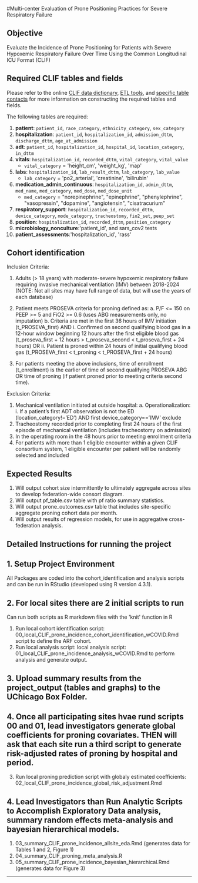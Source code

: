 #Multi-center Evaluation of Prone Positioning Practices for Severe Respiratory Failure

## Objective

Evaluate the Incidence of Prone Positioning for Patients with Severe Hypoxemic Respiratory Failure Over Time Using the Common Longitudinal ICU Format (CLIF)

## Required CLIF tables and fields

Please refer to the online [CLIF data dictionary](https://clif-consortium.github.io/website/data-dictionary/data-dictionary-2.0.0.html), [ETL tools](https://clif-consortium.github.io/website/tools.html), and [specific table contacts](https://github.com/clif-consortium/CLIF?tab=readme-ov-file#relational-clif) for more information on constructing the required tables and fields.


The following tables are required:
1. **patient**: `patient_id`, `race_category`, `ethnicity_category`, `sex_category`
2. **hospitalization**: `patient_id`, `hospitalization_id`, `admission_dttm`, `discharge_dttm`, `age_at_admission`
3. **adt**: `patient_id`, `hospitalization_id`, `hospital_id`, `location_category`, `in_dttm`
3. **vitals**: `hospitalization_id`, `recorded_dttm`, `vital_category`, `vital_value`
   - `vital_category` = 'height_cm', 'weight_kg', 'map'
4. **labs**: `hospitalization_id`, `lab_result_dttm`, `lab_category`, `lab_value`
   - `lab_category` = 'po2_arterial', 'creatinine', 'bilirubin'
5. **medication_admin_continuous**: `hospitalization_id`, `admin_dttm`, `med_name`, `med_category`, `med_dose`, `med_dose_unit`
   - `med_category` = "norepinephrine", "epinephrine", "phenylephrine", "vasopressin", "dopamine", "angiotensin", "cisatracurium"
6. **respiratory_support**: `hospitalization_id`, `recorded_dttm`, `device_category`, `mode_category`, `tracheostomy`, `fio2_set`, `peep_set`
7. **position**: `hospitalization_id`, `recorded_dttm`, `position_category`
8. **microbiology_nonculture**:'patient_id', and sars_cov2 tests
9. **patient_assessments**:'hospitalization_id', 'rass'


## Cohort identification
Inclusion Criteria: 
1)	Adults (> 18 years) with moderate-severe hypoxemic respiratory failure requiring invasive mechanical ventilation (IMV) between 2018-2024
   (NOTE: Not all sites may have full range of data, but will use the years of each database)

2)	Patient meets PROSEVA criteria for proning defined as: 
a.	P/F <= 150 on PEEP >= 5 and FiO2 >= 0.6 (uses ABG measurements only, no imputation)
b.	Criteria are met in the first 36 hours of IMV initiation (t_PROSEVA_first)
      AND
i.	Confirmed on second qualifying blood gas in a 12-hour window beginning 12 hours after the first eligible blood gas (t_proseva_first + 12 hours > t_proseva_second < t_proseva_first + 24 hours)
                   OR
ii.	Patient is proned within 24 hours of initial qualifying blood gas (t_PROSEVA_first < t_proning < t_PROSEVA_first + 24 hours)

4)	For patients meeting the above inclusions, time of enrollment (t_enrollment) is the earlier of time of second qualifying PROSEVA ABG OR time of proning (if patient proned prior to meeting criteria second time). 


Exclusion Criteria: 
1)	Mechanical ventilation initiated at outside hospital:
a.	Operationalization: 
i. If a patient’s first ADT observation is not the ED (location_category!=’ED’) AND first device_category==’IMV’ exclude
2)	Tracheostomy recorded prior to completing first 24 hours of the first episode of mechanical ventilation (includes tracheostomy on admission)
3)	In the operating room in the 48 hours prior to meeting enrollment criteria
4)	For patients with more than 1 eligible encounter within a given CLIF consortium system, 1 eligible encounter per patient will be randomly selected and included

## Expected Results

1. Will output cohort size intermittently to ultimately aggregate across sites to develop federation-wide consort diagram. 
2. Will output pf_table.csv table with pf ratio summary statistics. 
3. Will output prone_outcomes.csv table that includes site-specific aggregate proning cohort data per month.
4. Will output results of regression models, for use in aggregative cross-federation analysis.  

## Detailed Instructions for running the project

## 1. Setup Project Environment
All Packages are coded into the cohort_identification and analysis scripts and can be run in RStudio (developed using R version 4.3.1). 

## 2. For local sites there are 2 initial scripts to run
Can run both scripts as R markdown files with the 'knit' function in R
1. Run local cohort identification script: 00_local_CLIF_prone_incidence_cohort_identification_wCOVID.Rmd script to define the ARF cohort. 
2. Run local analysis script: local analysis script: 01_local_CLIF_prone_incidence_analysis_wCOVID.Rmd to perform analysis and generate output. 

## 3. Upload summary results from the project_output (tables and graphs) to the UChicago Box Folder. 

## 4. Once all participating sites hvae rund scripts 00 and 01, lead investigators generate global coefficients for proning covariates. THEN will ask that each site run a third script to generate risk-adjusted rates of proning by hospital and period. 
3. Run local proning prediction script with globaly estimated coefficients: 02_local_CLIF_prone_incidence_global_risk_adjustment.Rmd

## 4. Lead Investigators than Run Analytic Scripts to Accomplish Exploratory Data analysis, summary random effects meta-analysis and bayesian hierarchical models. 
1. 03_summary_CLIF_prone_incidence_allsite_eda.Rmd (generates data for Tables 1 and 2, Figure 1)
2. 04_summary_CLIF_proning_meta_analysis.R
3. 05_summary_CLIF_prone_incidence_bayesian_hierarchical.Rmd (generates data for Figure 3)

---


